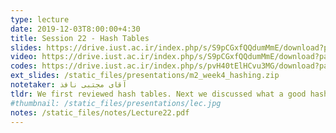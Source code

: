 ```yaml
---
type: lecture
date: 2019-12-03T8:00:00+4:30
title: Session 22 - Hash Tables
slides: https://drive.iust.ac.ir/index.php/s/S9pCGxfQQdumMmE/download?path=%2FSlides&files=S22.pdf
video: https://drive.iust.ac.ir/index.php/s/S9pCGxfQQdumMmE/download?path=%2FVideos&files=S22.mp4
codes: https://drive.iust.ac.ir/index.php/s/pvH40tElHCvu3MG/download?path=%2FCode&files=S22.zip
ext_slides: /static_files/presentations/m2_week4_hashing.zip
notetaker: آقای مجتبی نافذ
tldr: We first reviewed hash tables. Next we discussed what a good hash function looks like. We deomonstrated collision rate of different hash functions (the code is attached). We also discussed how one could use flaws of a hash function for a Denial of Service attack. We introduced what a Universal Family hash function is and introduced a university family hash function for integers and strings. Finally, we demonstrated the Rabin Karp algorithm for string matching using the string hash function introduced earlier to match a pattern of size P against a text of size T in O(P+T) time.
#thumbnail: /static_files/presentations/lec.jpg
notes: /static_files/notes/Lecture22.pdf
---
```


